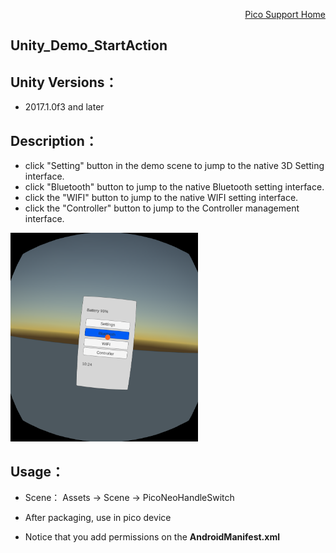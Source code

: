 <p align="right"><a href="https://github.com/PicoSupport/PicoSupport" target="_blank">Pico Support Home</a></p>

## Unity_Demo_StartAction

## Unity Versions：
- 2017.1.0f3 and later

## Description：

- click "Setting" button in the demo scene to jump to the native 3D Setting interface.
- click "Bluetooth" button to jump to the native Bluetooth setting interface.
- click the "WIFI" button to jump to the native WIFI setting interface.
- click the "Controller" button to jump to the Controller management interface.
<img src="/Other/Screenshot.png" width="300"/>

## Usage：
- Scene： Assets -> Scene -> PicoNeoHandleSwitch

- After packaging, use in pico device
- Notice that you add permissions on the **AndroidManifest.xml**


